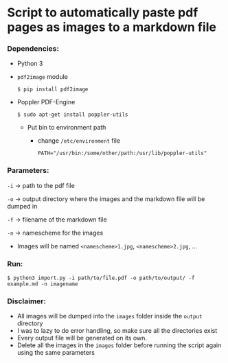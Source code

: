 # Script to automatically paste pdf pages as images to a markdown file

### Dependencies:

- Python 3

- `pdf2image` module

  ```shel
  $ pip install pdf2image
  ```

- Poppler PDF-Engine

  ```shell
  $ sudo apt-get install poppler-utils
  ```

  - Put bin to environment path

    - change `/etc/environment` file

      ```
      PATH="/usr/bin:/some/other/path:/usr/lib/poppler-utils"
      ```

      

### Parameters:

`-i` -> path to the pdf file

`-o` -> output directory where the images and the markdown file will be dumped in

`-f` -> filename of the markdown file

`-n` -> namescheme for the images

- Images will be named `<namescheme>1.jpg`, `<namescheme>2.jpg`, ...

### Run:

```shell
$ python3 import.py -i path/to/file.pdf -o path/to/output/ -f example.md -n imagename
```



### Disclaimer:

- All images will be dumped into the `images` folder inside the `output` directory
- I was to lazy to do error handling, so make sure all the directories exist
- Every output file will be generated on its own.
- Delete all the images in the `images` folder before running the script again using the same parameters